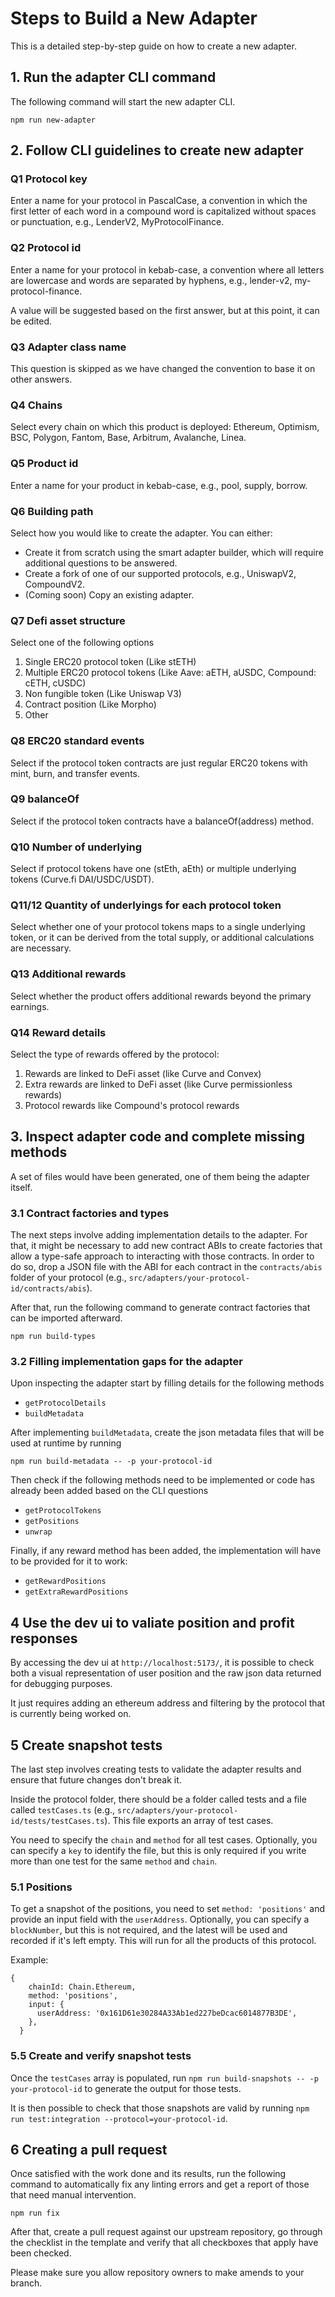 # Steps to Build a New Adapter

This is a detailed step-by-step guide on how to create a new adapter.

## 1. Run the adapter CLI command
The following command will start the new adapter CLI.
```
npm run new-adapter
```

## 2. Follow CLI guidelines to create new adapter

### Q1 Protocol key
Enter a name for your protocol in PascalCase, a convention in which the first letter of each word in a compound word is capitalized without spaces or punctuation, e.g., LenderV2, MyProtocolFinance.

### Q2 Protocol id
Enter a name for your protocol in kebab-case, a convention where all letters are lowercase and words are separated by hyphens, e.g., lender-v2, my-protocol-finance.

A value will be suggested based on the first answer, but at this point, it can be edited.

### Q3 Adapter class name
This question is skipped as we have changed the convention to base it on other answers.

### Q4 Chains
Select every chain on which this product is deployed: Ethereum, Optimism, BSC, Polygon, Fantom, Base, Arbitrum, Avalanche, Linea.

### Q5 Product id
Enter a name for your product in kebab-case, e.g., pool, supply, borrow.

### Q6 Building path
Select how you would like to create the adapter. You can either:
- Create it from scratch using the smart adapter builder, which will require additional questions to be answered.
- Create a fork of one of our supported protocols, e.g., UniswapV2, CompoundV2.
- (Coming soon) Copy an existing adapter.

### Q7 Defi asset structure
Select one of the following options
  1. Single ERC20 protocol token (Like stETH)
  2. Multiple ERC20 protocol tokens (Like Aave: aETH, aUSDC, Compound: cETH, cUSDC)
  3. Non fungible token (Like Uniswap V3)
  4. Contract position (Like Morpho)
  5. Other

### Q8 ERC20 standard events
Select if the protocol token contracts are just regular ERC20 tokens with mint, burn, and transfer events.

### Q9 balanceOf
Select if the protocol token contracts have a balanceOf(address) method.

### Q10 Number of underlying
Select if protocol tokens have one (stEth, aEth) or multiple underlying tokens (Curve.fi DAI/USDC/USDT).

### Q11/12 Quantity of underlyings for each protocol token
Select whether one of your protocol tokens maps to a single underlying token, or it can be derived from the total supply, or additional calculations are necessary.

### Q13 Additional rewards
Select whether the product offers additional rewards beyond the primary earnings.

### Q14 Reward details
Select the type of rewards offered by the protocol:
  1. Rewards are linked to DeFi asset (like Curve and Convex)
  2. Extra rewards are linked to DeFi asset (like Curve permissionless rewards)
  3. Protocol rewards like Compound's protocol rewards

## 3. Inspect adapter code and complete missing methods
A set of files would have been generated, one of them being the adapter itself.

### 3.1 Contract factories and types
The next steps involve adding implementation details to the adapter. For that, it might be necessary to add new contract ABIs to create factories that allow a type-safe approach to interacting with those contracts. In order to do so, drop a JSON file with the ABI for each contract in the `contracts/abis` folder of your protocol (e.g., `src/adapters/your-protocol-id/contracts/abis`).

After that, run the following command to generate contract factories that can be imported afterward.
```
npm run build-types
```

### 3.2 Filling implementation gaps for the adapter
Upon inspecting the adapter start by filling details for the following methods
- `getProtocolDetails`
- `buildMetadata`

After implementing `buildMetadata`, create the json metadata files that will be used at runtime by running

```
npm run build-metadata -- -p your-protocol-id
```

Then check if the following methods need to be implemented or code has already been added based on the CLI questions
- `getProtocolTokens`
- `getPositions`
- `unwrap`

Finally, if any reward method has been added, the implementation will have to be provided for it to work:
- `getRewardPositions`
- `getExtraRewardPositions`

## 4 Use the dev ui to valiate position and profit responses

By accessing the dev ui at `http://localhost:5173/`, it is possible to check both a visual representation of user position and the raw json data returned for debugging purposes.

It just requires adding an ethereum address and filtering by the protocol that is currently being worked on.

## 5 Create snapshot tests
The last step involves creating tests to validate the adapter results and ensure that future changes don't break it.

Inside the protocol folder, there should be a folder called tests and a file called `testCases.ts` (e.g., `src/adapters/your-protocol-id/tests/testCases.ts`). This file exports an array of test cases.

You need to specify the `chain` and `method` for all test cases. Optionally, you can specify a `key` to identify the file, but this is only required if you write more than one test for the same `method` and `chain`.

### 5.1 Positions
To get a snapshot of the positions, you need to set `method: 'positions'` and provide an input field with the `userAddress`. Optionally, you can specify a `blockNumber`, but this is not required, and the latest will be used and recorded if it's left empty. This will run for all the products of this protocol.

Example:
```
{
    chainId: Chain.Ethereum,
    method: 'positions',
    input: {
      userAddress: '0x161D61e30284A33Ab1ed227beDcac6014877B3DE',
    },
  }
```

### 5.5 Create and verify snapshot tests
Once the `testCases` array is populated, run `npm run build-snapshots -- -p your-protocol-id` to generate the output for those tests.

It is then possible to check that those snapshots are valid by running `npm run test:integration --protocol=your-protocol-id`.

## 6 Creating a pull request
Once satisfied with the work done and its results, run the following command to automatically fix any linting errors and get a report of those that need manual intervention.

```
npm run fix
```

After that, create a pull request against our upstream repository, go through the checklist in the template and verify that all checkboxes that apply have been checked.

Please make sure you allow repository owners to make amends to your branch.
